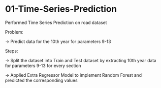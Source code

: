 # 01-Time-Series-Prediction
Performed Time Series Prediction on road dataset

Problem:

-> Predict data for the 10th year for parameters 9-13

Steps:

-> Split the dataset into Train and Test dataset by extracting 10th year data for parameters 9-13 for every section

-> Applied Extra Regressor Model to implement Random Forest and predicted the corresponding values
